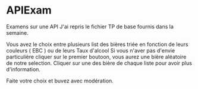 # APIExam
Examens sur une API 
J'ai repris le fichier TP de base fournis dans la semaine.

Vous avez le choix entre plusieurs list des bières triée en fonction de leurs couleurs ( EBC ) ou de leurs Taux d'alcool 
Si vous n'aver pas d'envie particulière cliquer sur le premier boutoon, vous aurez une bière aléatoire de notre selection. 
Cliquer sur une des bière de chaque liste pour avoir plus d'information. 

Faite votre choix et buvez avec modération. 


